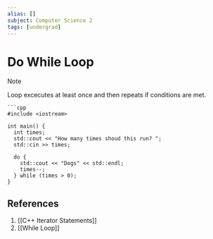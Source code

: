 ```yaml
---
alias: []
subject: Computer Science 2
tags: [undergrad]
---
```

# Do While Loop

> [!note]
> Loop excecutes at least once and then repeats if conditions are met.

````ad-example
```cpp
#include <iostream>

int main() {
  int times;
  std::cout << "How many times shoud this run? ";
  std::cin >> times;

  do {
    std::cout << "Dogs" << std::endl;
    times--;
  } while (times > 0);
}

````

## References
1. [[C++ Iterator Statements]]
2. [[While Loop]]